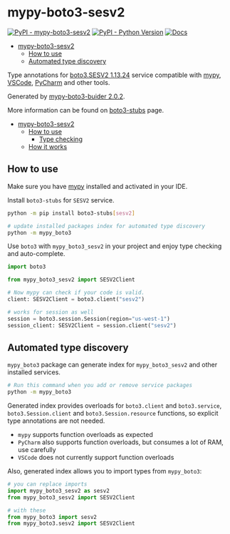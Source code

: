 # mypy-boto3-sesv2

[![PyPI - mypy-boto3-sesv2](https://img.shields.io/pypi/v/mypy-boto3-sesv2.svg?color=blue)](https://pypi.org/project/mypy-boto3-sesv2)
[![PyPI - Python Version](https://img.shields.io/pypi/pyversions/mypy-boto3-sesv2.svg?color=blue)](https://pypi.org/project/mypy-boto3-sesv2)
[![Docs](https://img.shields.io/readthedocs/mypy-boto3-builder.svg?color=blue)](https://mypy-boto3-builder.readthedocs.io/)

- [mypy-boto3-sesv2](#mypy-boto3-sesv2)
  - [How to use](#how-to-use)
  - [Automated type discovery](#automated-type-discovery)


Type annotations for
[boto3.SESV2 1.13.24](https://boto3.amazonaws.com/v1/documentation/api/1.13.24/reference/services/sesv2.html#SESV2) service
compatible with [mypy](https://github.com/python/mypy), [VSCode](https://code.visualstudio.com/),
[PyCharm](https://www.jetbrains.com/pycharm/) and other tools.

Generated by [mypy-boto3-buider 2.0.2](https://github.com/vemel/mypy_boto3_builder).

More information can be found on [boto3-stubs](https://pypi.org/project/boto3-stubs/) page.

- [mypy-boto3-sesv2](#mypy-boto3-sesv2)
  - [How to use](#how-to-use)
    - [Type checking](#type-checking)
  - [How it works](#how-it-works)

## How to use

Make sure you have [mypy](https://github.com/python/mypy) installed and activated in your IDE.

Install `boto3-stubs` for `SESV2` service.

```bash
python -m pip install boto3-stubs[sesv2]

# update installed packages index for automated type discovery
python -m mypy_boto3
```

Use `boto3` with `mypy_boto3_sesv2` in your project and enjoy type checking and auto-complete.

```python
import boto3

from mypy_boto3_sesv2 import SESV2Client

# Now mypy can check if your code is valid.
client: SESV2Client = boto3.client("sesv2")

# works for session as well
session = boto3.session.Session(region="us-west-1")
session_client: SESV2Client = session.client("sesv2")

```

## Automated type discovery

`mypy_boto3` package can generate index for `mypy_boto3_sesv2` and other installed services.

```bash
# Run this command when you add or remove service packages
python -m mypy_boto3
```

Generated index provides overloads for `boto3.client` and `boto3.service`,
`boto3.Session.client` and `boto3.Session.resource` functions,
so explicit type annotations are not needed.

- `mypy` supports function overloads as expected
- `PyCharm` also supports function overloads, but consumes a lot of RAM, use carefully
- `VSCode` does not currently support function overloads

Also, generated index allows you to import types from `mypy_boto3`:

```python
# you can replace imports
import mypy_boto3_sesv2 as sesv2
from mypy_boto3_sesv2 import SESV2Client

# with these
from mypy_boto3 import sesv2
from mypy_boto3.sesv2 import SESV2Client
```